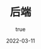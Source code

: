 ---
pageComponent:
  name: Catalogue
  data:
    path: 01.后端
    imgUrl: /img/backend.png
    description: 后端笔记记录
title: 后端
date: 2022-03-11 
permalink: /backend/
sidebar: false
article: false
comment: false
editLink: false
author:
  name: Sanscan12
  link: https://github.com/Sanscan12
---